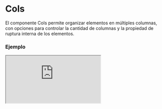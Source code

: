 # Cols

El componente Cols permite organizar elementos en múltiples columnas, con opciones para controlar la cantidad de columnas y la propiedad de ruptura interna de los elementos.

 

### Ejemplo

<iframe minHeightIframe="30dvh" src="https://fenextjs-component-storybook.vercel.app/iframe.html?args=&id=cols-cols--index&viewMode=story" />

### Importación

Para importar el componente Cols, se puede hacer desde fenextjs

```tsx copy
import { Cols } from "fenextjs";
```

### Parámetros

| Parámetro | Tipo | Requerido | Default | Descripcion |
| --------- | ---- | --------- | ------- | ----------- |
| nCols | number \| string | no | 2 | Número de columnas en las que se organizarán los elementos. Puede ser un valor numérico o una cadena. |
| breakInside | boolean | no | true | Indica si se debe aplicar la propiedad 'break-inside' para evitar la ruptura interna de los elementos dentro de las columnas. |
| children | ReactNode | no | undefined | Contenido o elementos que se mostrarán dentro de las columnas. |
| className | string | no | '' | Clase CSS para personalizar el contenedor de las columnas. |

### Storybook

Para ver el storybook del componente lo puede hacer con este [link](https://fenextjs-component-storybook.vercel.app/?path=/story/cols-cols--index)

### Usos

- Básico

```tsx copy
<Cols><div>Item 1</div><div>Item 2</div></Cols>
```

- Cols con 3 columnas

```tsx copy
<Cols nCols={3}><div>Item 1</div><div>Item 2</div><div>Item 3</div></Cols>
```

- Cols con breakInside deshabilitado

```tsx copy
<Cols breakInside={false}><div>Item 1</div><div>Item 2</div></Cols>
```

